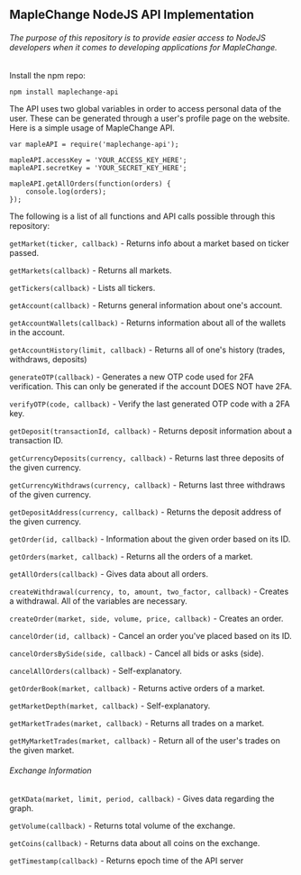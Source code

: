 ## MapleChange NodeJS API Implementation

###### The purpose of this repository is to provide easier access to NodeJS developers when it comes to developing applications for MapleChange.

Install the npm repo:

```npm install maplechange-api```

The API uses two global variables in order to access personal data of the user. These can be generated through a user's profile page on the website. Here is a simple usage of MapleChange API.

```
var mapleAPI = require('maplechange-api');

mapleAPI.accessKey = 'YOUR_ACCESS_KEY_HERE';
mapleAPI.secretKey = 'YOUR_SECRET_KEY_HERE';

mapleAPI.getAllOrders(function(orders) {
    console.log(orders);
});
```

The following is a list of all functions and API calls possible through this repository:

`getMarket(ticker, callback)` - Returns info about a market based on ticker passed.

`getMarkets(callback)` - Returns all markets.

`getTickers(callback)` - Lists all tickers.

`getAccount(callback)` - Returns general information about one's account.

`getAccountWallets(callback)` - Returns information about all of the wallets in the account.

`getAccountHistory(limit, callback)` - Returns all of one's history (trades, withdraws, deposits)

`generateOTP(callback)` - Generates a new OTP code used for 2FA verification. This can only be generated if the account DOES NOT have 2FA.

`verifyOTP(code, callback)` - Verify the last generated OTP code with a 2FA key.

`getDeposit(transactionId, callback)` - Returns deposit information about a transaction ID.

`getCurrencyDeposits(currency, callback)` - Returns last three deposits of the given currency.

`getCurrencyWithdraws(currency, callback)` - Returns last three withdraws of the given currency.

`getDepositAddress(currency, callback)` - Returns the deposit address of the given currency.

`getOrder(id, callback)` - Information about the given order based on its ID.

`getOrders(market, callback)` - Returns all the orders of a market.

`getAllOrders(callback)` - Gives data about all orders.

`createWithdrawal(currency, to, amount, two_factor, callback)` - Creates a withdrawal. All of the variables are necessary.

`createOrder(market, side, volume, price, callback)` - Creates an order.

`cancelOrder(id, callback)` - Cancel an order you've placed based on its ID.

`cancelOrdersBySide(side, callback)` - Cancel all bids or asks (side).

`cancelAllOrders(callback)` - Self-explanatory.

`getOrderBook(market, callback)` - Returns active orders of a market.

`getMarketDepth(market, callback)` - Self-explanatory.

`getMarketTrades(market, callback)` - Returns all trades on a market.

`getMyMarketTrades(market, callback)` - Return all of the user's trades on the given market.

###### Exchange Information
`getKData(market, limit, period, callback)` - Gives data regarding the graph.

`getVolume(callback)` - Returns total volume of the exchange.

`getCoins(callback)` - Returns data about all coins on the exchange.

`getTimestamp(callback)` - Returns epoch time of the API server